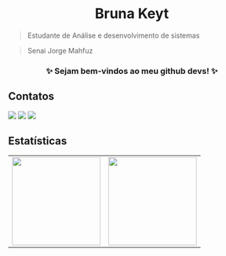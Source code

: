 <h1 align="center"> Bruna Keyt </h1>

> Estudante de Análise e desenvolvimento de sistemas

> Senai Jorge Mahfuz

 <h3 align="center"> ✨ Sejam bem-vindos ao meu github devs! ✨ </h3>


## Contatos

<div>
<a href="https://instagram.com/keyt_abrantes" target="_blank"><img src="https://img.shields.io/badge/-Instagram-%23E4405F?style=for-the-badge&logo=instagram&logoColor=white" target="_blank"></a>
<a href = "mailto:brunakeyt.saf@gmail.com"><img src="https://img.shields.io/badge/Gmail-D14836?style=for-the-badge&logo=gmail&logoColor=white" target="_blank"></a>
<a href="https://www.linkedin.com/in/bruna-keyt-dos-santos-abrantes-ferreira-13b6b1144/" target="_blank"><img src="https://img.shields.io/badge/-LinkedIn-%230077B5?style=for-the-badge&logo=linkedin&logoColor=white" target="_blank"></a>   
</div>

## Estatísticas

<div>
<table>
<tr>
<td><a href="https://github.com/brunakeyt">
<img height="180em" src="https://github-readme-stats.vercel.app/api/top-langs/?username=brunakeyt&layout=compact&langs_count=7&theme=dracula"/></td>
<td><a href="https://github.com/brunakeyt">
<img height="180em" src="https://github-readme-stats.vercel.app/api?username=brunakeyt&show_icons=true&theme=dracula&include_all_commits=true&count_private=true"/></td>
</tr>
</table>
</div>
